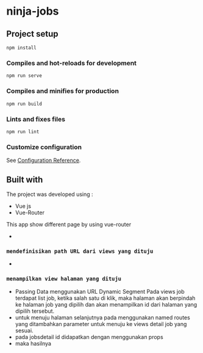 # ninja-jobs

## Project setup
```
npm install
```

### Compiles and hot-reloads for development
```
npm run serve
```

### Compiles and minifies for production
```
npm run build
```

### Lints and fixes files
```
npm run lint
```

### Customize configuration
See [Configuration Reference](https://cli.vuejs.org/config/).

## Built with

The project was developed using :
* Vue js
* Vue-Router

This app show different page by using vue-router
* <router-link></router-link> 
### `mendefinisikan path URL dari views yang dituju`
* <router-view />
### `menampilkan view halaman yang dituju`
* Passing Data menggunakan URL Dynamic Segment
Pada views job terdapat list job, ketika salah satu di klik, maka halaman akan berpindah ke halaman job yang dipilih dan akan menampilkan id dari halaman yang dipilih tersebut.
* untuk menuju halaman selanjutnya pada <route-links> menggunakan named routes yang ditambahkan parameter untuk menuju ke views detail job yang sesuai.
* pada jobsdetail id didapatkan dengan menggunakan props
* maka hasilnya
